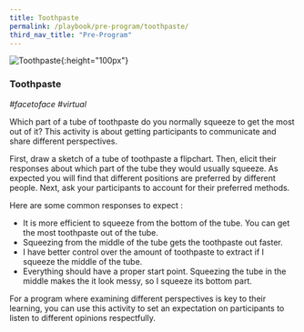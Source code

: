 ```yaml
---
title: Toothpaste
permalink: /playbook/pre-program/toothpaste/
third_nav_title: "Pre-Program"
---
```

![Toothpaste](/images/organic-toothpaste-tube-and-bamboo-toothbrush-on-fresh-green-4465829.jpg){:height="100px"}
### Toothpaste 
*#facetoface #virtual*

Which part of a tube of toothpaste do you normally squeeze to get the most out of it? This activity is about getting participants to communicate and share different perspectives. 

First, draw a sketch of a tube of toothpaste a flipchart. Then, elicit their responses about which part of the tube they would usually squeeze. As expected you will find that different positions are preferred by different people. Next, ask your participants to account for their preferred methods.

Here are some common responses to expect :
* It is more efficient to squeeze from the bottom of the tube. You can get the most toothpaste out of the tube.
* Squeezing from the middle of the tube gets the toothpaste out faster.
* I have better control over the amount of toothpaste to extract if I squeeze the middle of the tube.
* Everything should have a proper start point. Squeezing the tube in the middle makes the it look messy, so I squeeze its bottom part.

For a program where examining different perspectives is key to their learning, you can use this activity to set an expectation on participants to listen to different opinions respectfully.
